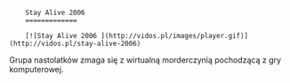 
        Stay Alive 2006 
        =============
        
        [![Stay Alive 2006 ](http://vidos.pl/images/player.gif)](http://vidos.pl/stay-alive-2006)
        
        
 Grupa nastolatków zmaga się z wirtualną morderczynią pochodzącą z gry komputerowej.
    